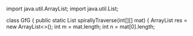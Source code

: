 import java.util.ArrayList;
import java.util.List;                

class GfG {
    public static List<Integer> spirallyTraverse(int[][] mat) {
        ArrayList<Integer> res = new ArrayList<>();
        int m = mat.length;
        int n = mat[0].length;
